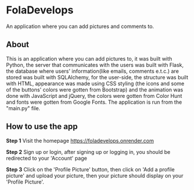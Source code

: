 # FolaDevelops
An application where you can add 
pictures and comments to.

## About
This is an application where you
can add pictures to, it
was built with Python, the server
that communicates with the users
was built with Flask, the database
where users' information(like emails,
comments e.t.c.) are stored was built
with SQLAlchemy, for the user-side,
the structure was built with HTML,
appearance was made using CSS styling
(the icons and some of the buttons'
colors were gotten from Bootstrap) and the
animation was done with 
JavaScript and jQuery,
the colors were gotten from 
Color Hunt and
fonts were gotten from 
Google Fonts. 
The application is run from the 
"main.py" file.

## How to use the app
**Step 1**
Visit the homepage 
https://foladevelops.onrender.com
<!-- , you 
should see a webpage that looks like this: -->

<!-- ![Home page](static/images/screenshots/Home.jpg) -->

**Step 2**
Sign up or login, after signing up or 
logging in, you should be redirected to 
your 'Account' page
 <!-- which looks like this:

![Account page](static/images/screenshots/Account.jpg) -->

**Step 3**
Click on the 'Profile Picture' button, 
then click on 'Add a profile picture' and 
upload your picture, then your picture 
should display on your 'Profile Picture'. 
<!-- page like this:

![Profile picture page](static/images/screenshots/Picture.jpg) -->

<!-- Done! Now you can navigate back to 
your 'Account' page. -->
<!-- 
**Step 4**
On your 'Account' page, click on 
the 'Add comment' button, add 
your comment and click the 'Submit' 
button, you should be redirected to 
your 'Account' page with your comment and 
the date and time it was made showing up 
on your dashboard -->
<!-- , your 'Account' page 
should look like this:

![Account page with a comment](static/images/screenshots/Comment.jpg) -->

<!-- You can add as many comments as you want!  -->
<!-- Your comment should also show up on 
the 'Comments' page, which you can 
navigate to by clicking the 'Menu' button, 
then clicking the 'Comments' button, the 
'Comments' page looks like this:

![Comments section](static/images/screenshots/Comments.jpg) -->


